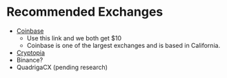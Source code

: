 # Recommended Exchanges

 - [Coinbase](coinbase.com/join/59ebf3c17be14a00f92091b8)
   - Use this link and we both get $10
   - Coinbase is one of the largest exchanges and is based in California. 
 - [Cryptopia](https://www.cryptopia.co.nz/Register?referrer=HardlyDifficult)
 - Binance?
 - QuadrigaCX (pending research)